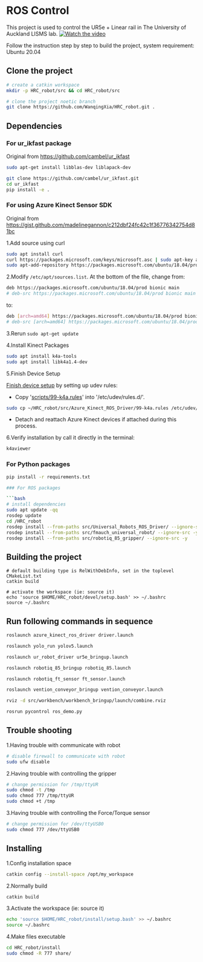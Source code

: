 # ROS Control
This project is used to control the UR5e + Linear rail in The University of Auckland LISMS lab.
[![Watch the video](https://i.ytimg.com/vi/O54NXTF1nhs/maxresdefault.jpg?sqp=-oaymwEmCIAKENAF8quKqQMa8AEB-AH-CYAC0AWKAgwIABABGGUgYShXMA8=&rs=AOn4CLD-y80i6C_E7O8E1oOmRDOmnVWYMA)](https://www.youtube.com/watch?v=O54NXTF1nhs)

Follow the instruction step by step to build the project, system requirement: Ubuntu 20.04

## Clone the project
```bash
# create a catkin workspace
mkdir -p HRC_robot/src && cd HRC_robot/src

# clone the project noetic branch
git clone https://github.com/WanqingXia/HRC_robot.git .
```

## Dependencies
### For ur_ikfast package
Original from https://github.com/cambel/ur_ikfast

```bash
sudo apt-get install libblas-dev liblapack-dev

git clone https://github.com/cambel/ur_ikfast.git
cd ur_ikfast
pip install -e .
```

### For using Azure Kinect Sensor SDK
Original from https://gist.github.com/madelinegannon/c212dbf24fc42c1f36776342754d81bc

1.Add source using curl

```bash
sudo apt install curl
curl https://packages.microsoft.com/keys/microsoft.asc | sudo apt-key add -
sudo apt-add-repository https://packages.microsoft.com/ubuntu/18.04/prod
```

2.Modify `/etc/apt/sources.list`. At the bottom of the file, change from:

```bash
deb https://packages.microsoft.com/ubuntu/18.04/prod bionic main
# deb-src https://packages.microsoft.com/ubuntu/18.04/prod bionic main
```

to:

```bash
deb [arch=amd64] https://packages.microsoft.com/ubuntu/18.04/prod bionic main
# deb-src [arch=amd64] https://packages.microsoft.com/ubuntu/18.04/prod bionic main
```

3.Rerun `sudo apt-get update`

4.Install Kinect Packages

```bash
sudo apt install k4a-tools
sudo apt install libk4a1.4-dev
```

5.Finish Device Setup

[Finish device setup](https://github.com/microsoft/Azure-Kinect-Sensor-SDK/blob/develop/docs/usage.md#linux-device-setup) by setting up udev rules:

- Copy '[scripts/99-k4a.rules](https://github.com/microsoft/Azure-Kinect-Sensor-SDK/blob/develop/scripts/99-k4a.rules)' into '/etc/udev/rules.d/'.

```bash
sudo cp ~/HRC_robot/src/Azure_Kinect_ROS_Driver/99-k4a.rules /etc/udev/rules.d/99-k4a.rules
```
- Detach and reattach Azure Kinect devices if attached during this process.


6.Verify installation by call it directly in the terminal:
```bash
k4aviewer
```

### For Python packages
```bash
pip install -r requirements.txt

### For ROS packages

```bash
# install dependencies
sudo apt update -qq
rosdep update
cd /HRC_robot
rosdep install --from-paths src/Universal_Robots_ROS_Driver/ --ignore-src -y
rosdep install --from-paths src/fmauch_universal_robot/ --ignore-src -y
rosdep install --from-paths src/robotiq_85_gripper/ --ignore-src -y
```

## Building the project
```
# default building type is RelWithDebInfo, set in the toplevel CMakeList.txt
catkin build 

# activate the workspace (ie: source it)
echo 'source $HOME/HRC_robot/devel/setup.bash' >> ~/.bashrc 
source ~/.bashrc
```

## Run following commands in sequence
```bash
roslaunch azure_kinect_ros_driver driver.launch

roslaunch yolo_run yolov5.launch

roslaunch ur_robot_driver ur5e_bringup.launch

roslaunch robotiq_85_bringup robotiq_85.launch

roslaunch robotiq_ft_sensor ft_sensor.launch

roslaunch vention_conveyor_bringup vention_conveyor.launch 

rviz -d src/workbench/workbench_bringup/launch/combine.rviz

rosrun pycontrol ros_demo.py
```

## Trouble shooting
1.Having trouble with communicate with robot

```bash
# disable firewall to communicate with robot
sudo ufw disable
```

2.Having trouble with controlling the gripper

```bash
# change permission for /tmp/ttyUR
sudo chmod -t /tmp
sudo chmod 777 /tmp/ttyUR
sudo chmod +t /tmp
```

3.Having trouble with controlling the Force/Torque sensor

```bash
# change permission for /dev/ttyUSB0
sudo chmod 777 /dev/ttyUSB0
```

## Installing
1.Config installation space

```bash
catkin config --install-space /opt/my_workspace
```

2.Normally build

```bash
catkin build
```

3.Activate the workspace (ie: source it)

```bash
echo 'source $HOME/HRC_robot/install/setup.bash' >> ~/.bashrc 
source ~/.bashrc
```
4.Make files executable

```bash
cd HRC_robot/install
sudo chmod -R 777 share/
```

